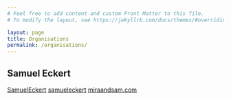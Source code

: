 ```yaml
---
# Feel free to add content and custom Front Matter to this file.
# To modify the layout, see https://jekyllrb.com/docs/themes/#overriding-theme-defaults

layout: page
title: Organisations
permalink: /organisations/
---
```

<script src="https://kit.fontawesome.com/9eaf3ec7b6.js" crossorigin="anonymous"></script>

## Samuel Eckert
<i class="fab fa-youtube"></i> [SamuelEckert](https://www.youtube.com/c/SamuelEckert)
<i class="fab fa-telegram"></i> [samueleckert](https://t.me/samueleckert)
<i class="fas fa-globe"></i> [miraandsam.com](https://miraandsam.com)
